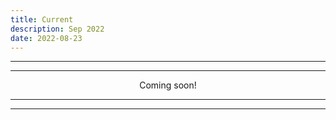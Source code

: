 ```yaml
---
title: Current
description: Sep 2022
date: 2022-08-23
---
```


---
---

<div align="center">Coming soon!</div>

---
---
